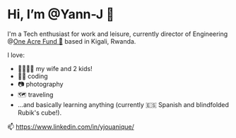 # Hi, I’m @Yann-J 👋

I'm a Tech enthusiast for work and leisure, currently director of Engineering @[One Acre Fund 🌱](https://oneacrefund.org/) based in Kigali, Rwanda.

I love:

- 👨‍👩‍👦‍👦 my wife and 2 kids!
- 👨‍💻 coding
- 📷 photography
- 🗺 traveling
- ...and basically learning anything (currently 🇪🇸 Spanish and blindfolded Rubik's cube!).

📫 https://www.linkedin.com/in/yjouanique/
